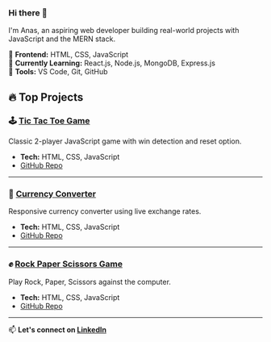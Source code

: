 ### Hi there 👋

I'm Anas, an aspiring web developer building real-world projects with JavaScript and the MERN stack.

🔹 **Frontend:** HTML, CSS, JavaScript  
🔹 **Currently Learning:** React.js, Node.js, MongoDB, Express.js  
🔹 **Tools:** VS Code, Git, GitHub  

## 🔥 Top Projects

### 🕹️ [Tic Tac Toe Game](https://gleaming-travesseiro-5b6169.netlify.app/)
Classic 2-player JavaScript game with win detection and reset option.
- **Tech:** HTML, CSS, JavaScript
- [GitHub Repo](https://github.com/DevAnas19/Tic-Tac-Toe)

---

### 💱 [Currency Converter](https://heartfelt-mandazi-ec0dd7.netlify.app/)
Responsive currency converter using live exchange rates.
- **Tech:** HTML, CSS, JavaScript
- [GitHub Repo](https://github.com/DevAnas19/Currency-Convertor)

---

### ✊ [Rock Paper Scissors Game](https://golden-baklava-9314cb.netlify.app/)
Play Rock, Paper, Scissors against the computer.
- **Tech:** HTML, CSS, JavaScript
- [GitHub Repo](https://github.com/DevAnas19/Rock-Pape-Scissors)

---

📫 **Let's connect on [LinkedIn](https://www.linkedin.com/in/your-username)**
